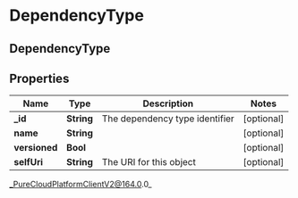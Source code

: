# DependencyType

## DependencyType

## Properties

|Name | Type | Description | Notes|
|------------ | ------------- | ------------- | -------------|
| **_id** | **String** | The dependency type identifier | [optional] |
| **name** | **String** |  | [optional] |
| **versioned** | **Bool** |  | [optional] |
| **selfUri** | **String** | The URI for this object | [optional] |



_PureCloudPlatformClientV2@164.0.0_
